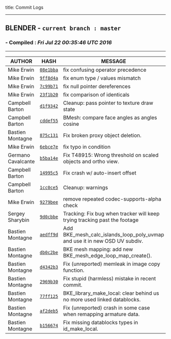 title: Commit Logs
***
## <i class="bf-blender"></i> BLENDER - `current branch : master`
###  - Compiled : <time class="timeago" datetime="Fri Jul 22 00:35:46 UTC 2016">*Fri Jul 22 00:35:46 UTC 2016*</time>
***
AUTHOR | HASH | MESSAGE
--- | --- | ---
Mike Erwin | [`08e1bba`](https://developer.blender.org/rB08e1bba) | fix confusing operator precedence
Mike Erwin | [`9ff8d4a`](https://developer.blender.org/rB9ff8d4a) | fix enum type / values mismatch
Mike Erwin | [`7c99b71`](https://developer.blender.org/rB7c99b71) | fix null pointer dereferences
Mike Erwin | [`23f1b20`](https://developer.blender.org/rB23f1b20) | fix comparison of identicals
Campbell Barton | [`d1f9342`](https://developer.blender.org/rBd1f9342) | Cleanup: pass pointer to texture draw state
Campbell Barton | [`cddef55`](https://developer.blender.org/rBcddef55) | BMesh: compare face angles as angles cosine
Bastien Montagne | [`875c131`](https://developer.blender.org/rB875c131) | Fix broken proxy object deletion.
Mike Erwin | [`6ebce7e`](https://developer.blender.org/rB6ebce7e) | fix typo in condition
Germano Cavalcante | [`b5ba14e`](https://developer.blender.org/rBb5ba14e) | Fix T48915: Wrong threshold on scaled objects and ortho view.
Campbell Barton | [`14995c5`](https://developer.blender.org/rB14995c5) | Fix crash w/ auto-insert offset
Campbell Barton | [`1cc0ce5`](https://developer.blender.org/rB1cc0ce5) | Cleanup: warnings
Mike Erwin | [`9279bee`](https://developer.blender.org/rB9279bee) | remove repeated codec-supports-alpha check
Sergey Sharybin | [`9d0cbbe`](https://developer.blender.org/rB9d0cbbe) | Tracking: Fix bug when tracker will keep trying tracking past the footage
Bastien Montagne | [`aedff9d`](https://developer.blender.org/rBaedff9d) | Add BKE_mesh_calc_islands_loop_poly_uvmap and use it in new OSD UV subdiv.
Bastien Montagne | [`db0c2be`](https://developer.blender.org/rBdb0c2be) | BKE mesh mapping: add new BKE_mesh_edge_loop_map_create().
Bastien Montagne | [`d4342b3`](https://developer.blender.org/rBd4342b3) | Fix (unreported) memleak in image copy function.
Bastien Montagne | [`2969b30`](https://developer.blender.org/rB2969b30) | Fix stupid (harmless) mistake in recent commit.
Bastien Montagne | [`77ff125`](https://developer.blender.org/rB77ff125) | BKE_library_make_local: clear behind us no more used linked datablocks.
Bastien Montagne | [`af2deb5`](https://developer.blender.org/rBaf2deb5) | Fix (unreported) crash in some case when remapping armature data.
Bastien Montagne | [`b156674`](https://developer.blender.org/rBb156674) | Fix missing datablocks types in id_make_local.